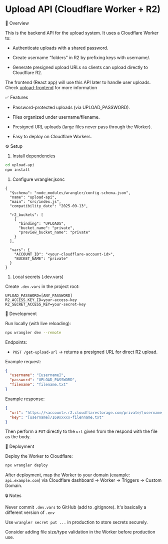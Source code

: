 # Upload API (Cloudflare Worker + R2)

📌 Overview

This is the backend API for the upload system. It uses a Cloudflare Worker to:

- Authenticate uploads with a shared password.

- Create username “folders” in R2 by prefixing keys with username/.

- Generate presigned upload URLs so clients can upload directly to Cloudflare R2.

The frontend (React app) will use this API later to handle user uploads. Check [upload-frontend](https://github.com/studiobutter/upload-frontend) for more information

✅ Features

- Password-protected uploads (via UPLOAD_PASSWORD).

- Files organized under username/filename.

- Presigned URL uploads (large files never pass through the Worker).

- Easy to deploy on Cloudflare Workers.

⚙️ Setup

1. Install dependencies

```bash
cd upload-api
npm install
```

1. Configure wrangler.jsonc

```jsonc
{
  "$schema": "node_modules/wrangler/config-schema.json",
  "name": "upload-api",
  "main": "src/index.js",
  "compatibility_date": "2025-09-13",

  "r2_buckets": [
    {
      "binding": "UPLOADS",
      "bucket_name": "private",
      "preview_bucket_name": "private"
    }
  ],

  "vars": {
    "ACCOUNT_ID": "<your-cloudflare-account-id>",
    "BUCKET_NAME": "private"
  }
}
```

1. Local secrets (.dev.vars)

Create `.dev.vars` in the project root:

```env
UPLOAD_PASSWORD=[ANY_PASSWORD]
R2_ACCESS_KEY_ID=your-access-key
R2_SECRET_ACCESS_KEY=your-secret-key
```

🧪 Development

Run locally (with live reloading):

```bash
npx wrangler dev --remote
```

Endpoints:

- `POST /get-upload-url` → returns a presigned URL for direct R2 upload.

Example request:

```json
{
  "username": "[username]",
  "password": "UPLOAD_PASSWORD",
  "filename": "filename.txt"
}
```

Example response:

```json
{
  "url": "https://<account>.r2.cloudflarestorage.com/private/[username]/169xxxxx-filenname.txt?...",
  "key": "[username]/169xxxxx-filenname.txt"
}
```

Then perform a `PUT` directly to the `url` given from the respond with the file as the body.

🚀 Deployment

Deploy the Worker to Cloudflare:

```bash
npx wrangler deploy
```

After deployment, map the Worker to your domain (example: `api.example.com`) via Cloudflare dashboard → Worker → Triggers → Custom Domain.

🔒 Notes

Never commit `.dev.vars` to GitHub (add to .gitignore). It's basically a different version of `.env`

Use `wrangler secret put ...` in production to store secrets securely.

Consider adding file size/type validation in the Worker before production use.
